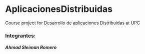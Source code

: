 # AplicacionesDistribuidas
Course project for Desarrollo de aplicaciones Distribuidas at UPC<br> 
### Integrantes:<br> 
##### Ahmad Sleiman Romero
